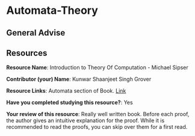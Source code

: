 # Automata-Theory

## General Advise

## Resources

**Resource Name**: Introduction to Theory Of Computation - Michael Sipser

**Contributor (your) Name**: Kunwar Shaanjeet Singh Grover

**Resource Links**: Automata section of Book. [Link](https://github.com/phoenixsense/CS500/raw/master/Introduction%20to%20the%20theory%20of%20computation_third%20edition%20-%20Michael%20Sipser.pdf)

**Have you completed studying this resource?**: Yes

**Your review of this resource**: Really well written book. Before each proof,
the author gives an intuitive explanation for the proof. While it is
recommended to read the proofs, you can skip over them for a first read.
